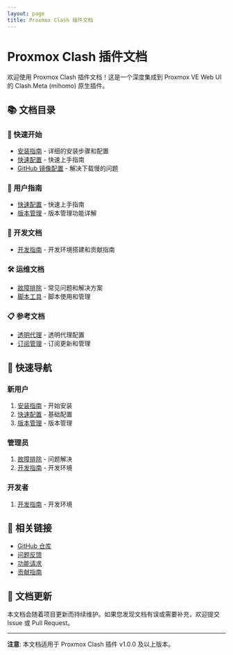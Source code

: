```yaml
---
layout: page
title: Proxmox Clash 插件文档
---
```


# Proxmox Clash 插件文档

欢迎使用 Proxmox Clash 插件文档！这是一个深度集成到 Proxmox VE Web UI 的 Clash.Meta (mihomo) 原生插件。

## 📚 文档目录

### 🚀 快速开始
- [安装指南](installation/README.md) - 详细的安装步骤和配置
- [快速配置](configuration/quick-start.md) - 快速上手指南
- [GitHub 镜像配置](installation/github-mirror.md) - 解决下载慢的问题

### 📖 用户指南
- [快速配置](configuration/quick-start.md) - 快速上手指南
- [版本管理](installation/version-management.md) - 版本管理功能详解

### 🔧 开发文档
- [开发指南](development/README.md) - 开发环境搭建和贡献指南

### 🛠️ 运维文档
- [故障排除](troubleshooting/README.md) - 常见问题和解决方案
- [脚本工具](scripts.md) - 脚本使用和管理

### 📋 参考文档
- [透明代理](configuration/transparent-proxy.md) - 透明代理配置
- [订阅管理](configuration/subscription.md) - 订阅更新和管理

## 🎯 快速导航

### 新用户
1. [安装指南](installation/README.md) - 开始安装
2. [快速配置](configuration/quick-start.md) - 基础配置
3. [版本管理](installation/version-management.md) - 版本管理

### 管理员
1. [故障排除](troubleshooting/README.md) - 问题解决
2. [开发指南](development/README.md) - 开发环境

### 开发者
1. [开发指南](development/README.md) - 开发环境

## 🔗 相关链接

- [GitHub 仓库](https://github.com/proxmox-libraries/proxmox-clash-plugin)
- [问题反馈](https://github.com/proxmox-libraries/proxmox-clash-plugin/issues)
- [功能请求](https://github.com/proxmox-libraries/proxmox-clash-plugin/issues/new)
- [贡献指南](development/README.md#贡献指南)

## 📝 文档更新

本文档会随着项目更新而持续维护。如果您发现文档有误或需要补充，欢迎提交 Issue 或 Pull Request。

---

**注意**: 本文档适用于 Proxmox Clash 插件 v1.0.0 及以上版本。
